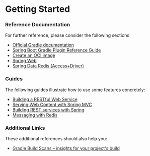 # Getting Started

### Reference Documentation
For further reference, please consider the following sections:

* [Official Gradle documentation](https://docs.gradle.org)
* [Spring Boot Gradle Plugin Reference Guide](https://docs.spring.io/spring-boot/docs/3.1.0-SNAPSHOT/gradle-plugin/reference/html/)
* [Create an OCI image](https://docs.spring.io/spring-boot/docs/3.1.0-SNAPSHOT/gradle-plugin/reference/html/#build-image)
* [Spring Web](https://docs.spring.io/spring-boot/docs/3.1.0-SNAPSHOT/reference/htmlsingle/#web)
* [Spring Data Redis (Access+Driver)](https://docs.spring.io/spring-boot/docs/3.1.0-SNAPSHOT/reference/htmlsingle/#data.nosql.redis)

### Guides
The following guides illustrate how to use some features concretely:

* [Building a RESTful Web Service](https://spring.io/guides/gs/rest-service/)
* [Serving Web Content with Spring MVC](https://spring.io/guides/gs/serving-web-content/)
* [Building REST services with Spring](https://spring.io/guides/tutorials/rest/)
* [Messaging with Redis](https://spring.io/guides/gs/messaging-redis/)

### Additional Links
These additional references should also help you:

* [Gradle Build Scans – insights for your project's build](https://scans.gradle.com#gradle)

